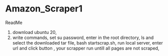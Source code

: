 # Amazon_Scraper1


ReadMe
1. download ubuntu 20,
2. write commands,
     set su password,
   enter in the root directory,
    ls and select the downloaded tar file,
    bash startscrap.sh,
    run local server,
    enter url and click button ,
    your scrapper run untill all pages are not scraped,



